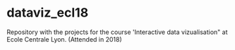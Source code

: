 # dataviz_ecl18
Repository with the projects for the course 'Interactive data vizualisation" at Ecole Centrale Lyon. (Attended in 2018)
